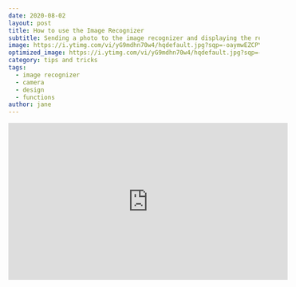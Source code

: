 ```yaml
---
date: 2020-08-02
layout: post
title: How to use the Image Recognizer
subtitle: Sending a photo to the image recognizer and displaying the result. 
image: https://i.ytimg.com/vi/yG9mdhn70w4/hqdefault.jpg?sqp=-oaymwEZCPYBEIoBSFXyq4qpAwsIARUAAIhCGAFwAQ==&rs=AOn4CLD-PQpjBXgi3gCkD0xBFW6eeqO0ag
optimized_image: https://i.ytimg.com/vi/yG9mdhn70w4/hqdefault.jpg?sqp=-oaymwEZCPYBEIoBSFXyq4qpAwsIARUAAIhCGAFwAQ==&rs=AOn4CLD-PQpjBXgi3gCkD0xBFW6eeqO0ag
category: tips and tricks
tags:
  - image recognizer
  - camera
  - design
  - functions
author: jane
---
```


<iframe width="560" height="315" src="https://www.youtube.com/embed/yG9mdhn70w4" frameborder="0" allow="accelerometer; autoplay; encrypted-media; gyroscope; picture-in-picture" allowfullscreen></iframe>